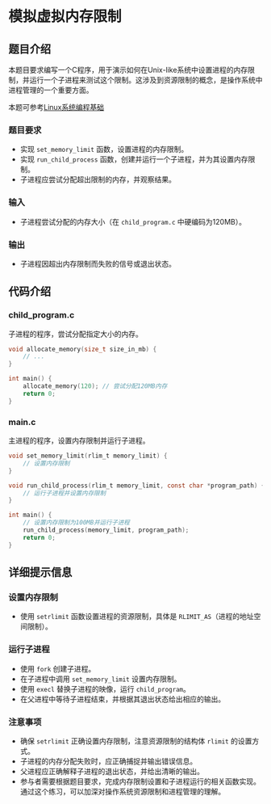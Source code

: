 # 模拟虚拟内存限制

## 题目介绍

本题目要求编写一个C程序，用于演示如何在Unix-like系统中设置进程的内存限制，并运行一个子进程来测试这个限制。这涉及到资源限制的概念，是操作系统中进程管理的一个重要方面。

本题可参考[Linux系统编程基础](../chapter_2_6.md)

### 题目要求

- 实现 `set_memory_limit` 函数，设置进程的内存限制。
- 实现 `run_child_process` 函数，创建并运行一个子进程，并为其设置内存限制。
- 子进程应尝试分配超出限制的内存，并观察结果。

### 输入

- 子进程尝试分配的内存大小（在 `child_program.c` 中硬编码为120MB）。

### 输出

- 子进程因超出内存限制而失败的信号或退出状态。

## 代码介绍

### child_program.c

子进程的程序，尝试分配指定大小的内存。

```c
void allocate_memory(size_t size_in_mb) {
    // ...
}

int main() {
    allocate_memory(120); // 尝试分配120MB内存
    return 0;
}
```

### main.c

主进程的程序，设置内存限制并运行子进程。

```c
void set_memory_limit(rlim_t memory_limit) {
    // 设置内存限制
}

void run_child_process(rlim_t memory_limit, const char *program_path) {
    // 运行子进程并设置内存限制
}

int main() {
    // 设置内存限制为100MB并运行子进程
    run_child_process(memory_limit, program_path);
    return 0;
}
```

## 详细提示信息

### 设置内存限制

- 使用 `setrlimit` 函数设置进程的资源限制，具体是 `RLIMIT_AS`（进程的地址空间限制）。

### 运行子进程

- 使用 `fork` 创建子进程。
- 在子进程中调用 `set_memory_limit` 设置内存限制。
- 使用 `execl` 替换子进程的映像，运行 `child_program`。
- 在父进程中等待子进程结束，并根据其退出状态给出相应的输出。

### 注意事项

- 确保 `setrlimit` 正确设置内存限制，注意资源限制的结构体 `rlimit` 的设置方式。
- 子进程的内存分配失败时，应正确捕捉并输出错误信息。
- 父进程应正确解释子进程的退出状态，并给出清晰的输出。
- 参与者需要根据题目要求，完成内存限制设置和子进程运行的相关函数实现。通过这个练习，可以加深对操作系统资源限制和进程管理的理解。
